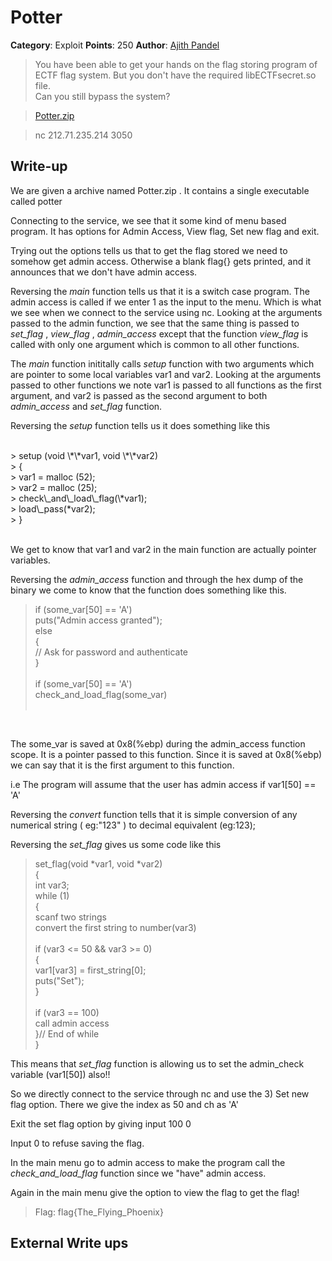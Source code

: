 # Potter
**Category**: Exploit
**Points**: 250
**Author**: [Ajith Pandel](https://github.com/ajithps)
> You have been able to get your hands on the flag storing program of ECTF flag system. But you don't have the required libECTFsecret.so file.<br/>
Can you still bypass the system?

> [Potter.zip](./Potter.zip)

> nc 212.71.235.214 3050 

## Write-up
We are given a archive named Potter.zip . It contains a single executable called potter

Connecting to the service, we see that it some kind of menu based program. It has options for Admin Access, View flag, Set new flag and exit.

Trying out the options tells us that to get the flag stored we need to somehow get admin access. Otherwise a blank flag{} gets printed, and it announces that we don't have admin access.


Reversing the _main_ function tells us that it is a switch case program. The admin access is called if we enter 1 as the input to the menu. Which is what we see when we connect to the service using nc. Looking at the arguments passed to the admin function, we see that the same thing is passed to _set\_flag_ , _view\_flag_ , _admin\_access_ except that the function _view\_flag_ is called with only one argument which is common to all other functions.

The _main_ function inititally calls _setup_ function with two arguments which are pointer to some local variables var1 and var2. Looking at the arguments passed to other functions we note var1 is passed to all functions as the first argument, and var2 is passed as the second argument to both _admin\_access_ and _set\_flag_ function.


Reversing the _setup_ function tells us it does something like this

<br/>
> setup (void \*\*var1, void \*\*var2)<br/>
> {<br/>
>	var1 = malloc (52);<br/>
>	var2 = malloc (25);<br/>
>	check\_and\_load\_flag(\*var1);<br/>
>	load\_pass(*var2);<br/>
> }<br/>
<br/>

We get to know that var1 and var2 in the main function are actually pointer variables.

Reversing the _admin\_access_ function and through the hex dump of the binary we come to know that the function does something like this.

> if (some\_var[50] == 'A')<br/>
>   puts("Admin access granted");<br/>
> else<br/>
> {<br/>
    // Ask for password and authenticate<br/>
> }<br/>
><br/>
> if (some\_var[50] == 'A')<br/>
>   check\_and\_load\_flag(some_var)<br/>
> <br/>
<br/>

The some_var is saved at 0x8(%ebp) during the admin\_access function scope. It is a pointer passed to this function. Since it is saved at 0x8(%ebp) we can say that it is the first argument to this function.

i.e The program will assume that the user has admin access if var1[50] == 'A'

Reversing the _convert_ function tells that it is simple conversion of any numerical string ( eg:"123" ) to decimal equivalent (eg:123);

Reversing the _set\_flag_ gives us some code like this

> set\_flag(void \*var1, void \*var2)<br/>
> {<br/>
>   int var3;<br/>
>   while (1)<br/>
>   {<br/>
>       scanf two strings        <br/>
>       convert the first string to number(var3)<br/>
>        <br/>
>       if (var3 <= 50 && var3 >= 0)<br/>
>       {<br/>
>           var1[var3] = first_string[0];<br/>
>           puts("Set");<br/>
>       }<br/>
> <br/>
>       if (var3 == 100)<br/>
            call admin access<br/>
>    }// End of while<br/>
> }<br/>


This means that _set\_flag_ function is allowing us to set the admin\_check variable (var1[50]) also!! 

So we directly connect to the service through nc and use the 3) Set new flag option.
There we give the index as 50 and ch as 'A'

Exit the set flag option by giving input 100 0

Input 0 to refuse saving the flag.

In the main menu go to admin access to make the program call the _check\_and\_load\_flag_ function since we "have" admin access.

Again in the main menu give the option to view the flag to get the flag!

> Flag: flag{The\_Flying\_Phoenix}

## External Write ups

